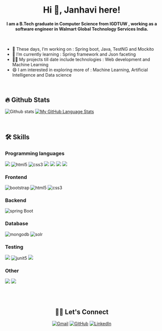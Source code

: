 <h1 align="center"> Hi 👋, Janhavi here! </h1>
<h4 align="center">I am a B.Tech graduate in Computer Science from IGDTUW , working as a software engineer in Walmart Global Technology Services India.</h4>

<br>

* 🔭 These days, I’m working on : Spring boot, Java, TestNG and Mockito
* 🌱 I’m currently learning : Spring framework and Json faceting
* 👨‍💻 My projects till date include technologies : Web development and Machine Learning
* 😄 I am interested in exploring more of : Machine Learning, Artificial Intelligence and Data science

<br>

## 🔥 Github Stats
![Github stats](https://github-readme-stats.vercel.app/api?username=JanhaviJain&theme=highcontrast&show_icons=true&count_private=true&include_all_commits=true)
[![My GitHub Language Stats](https://github-readme-stats.vercel.app/api/top-langs/?username=JanhaviJain&langs_count=5&theme=tokyonight)]()

<br>

## 🛠️ Skills

### Programming languages
<p>
  <img src="https://img.shields.io/badge/Python-3776AB?style=for-the-badge&logo=python&logoColor=white" />
  <img src="https://img.shields.io/badge/html-E34F26.svg?style=for-the-badge&logo=html5&logoColor=white"
      alt="html5"/> 
  <img src="https://img.shields.io/badge/css-1572B6.svg?style=for-the-badge&logo=css3&logoColor=white"
      alt="css3"/>
  <img src="https://img.shields.io/badge/JavaScript-323330?style=for-the-badge&logo=javascript&logoColor=F7DF1E" />
  <img src="https://img.shields.io/badge/C-00599C?style=for-the-badge&logo=c&logoColor=white" />
  <img src="https://img.shields.io/badge/C%2B%2B-7952B3?style=for-the-badge&logo=c%2B%2B&logoColor=white" />
  <img src="https://img.shields.io/badge/Java-ED8B00?style=for-the-badge&logo=java&logoColor=white" />
</p>

### Frontend 
<p>
  <img src="https://img.shields.io/badge/bootstrap-7952B3.svg?style=for-the-badge&logo=bootstrap&logoColor=white"
      alt="bootstrap"/>
  <img src="https://img.shields.io/badge/html-E34F26.svg?style=for-the-badge&logo=html5&logoColor=white"
      alt="html5"/> 
  <img src="https://img.shields.io/badge/css-1572B6.svg?style=for-the-badge&logo=css3&logoColor=white"
      alt="css3"/>
</p>

### Backend
<p>
   <img src="https://img.shields.io/badge/spring%20boot-6DB33F.svg?style=for-the-badge&logo=springboot&logoColor=white" alt="spring Boot" />
</p>

### Database
<p>
  <img src="https://img.shields.io/badge/mongodb-ED8B00.svg?style=for-the-badge&logo=mongodb&logoColor=white"
      alt="mongodb"/>
  <img src="https://img.shields.io/badge/solr-00599C.svg?style=for-the-badge&logo=apache-solr&logoColor=white"
      alt="solr"/>
</p>

### Testing
<p>
  <img src="https://img.shields.io/badge/mockito-E34F26.svg?style=for-the-badge&logo=mockito2&logoColor=white"/>
  <img src="https://img.shields.io/badge/junit-25A162.svg?style=for-the-badge&logo=junit5&logoColor=white" alt="junit5" />
  <img src="https://img.shields.io/badge/testNG-ED8B00.svg?style=for-the-badge&logo=testng2&logoColor=white"/>
</p>

### Other
<p>
  <img src="https://img.shields.io/badge/IOT-E34F26.svg?style=for-the-badge&logo=internet-of-things2&logoColor=white"/>
  <img src="https://img.shields.io/badge/cross%20platform%20mobile%20application-3776AB.svg?style=for-the-badge&logoColor=white" />
</p>

<br><br>

<h2 align="center"> 🙋‍♀️ Let's Connect </h2>
<p align="center">
	<a href="mailto:janhavi.j.98@gmail.com"><img src="https://img.icons8.com/bubbles/50/000000/gmail.png" alt="Gmail"/></a>
	<a href="https://github.com/JanhaviJain"><img src="https://img.icons8.com/bubbles/50/000000/github.png" alt="GitHub"/></a>
	<a href="https://www.linkedin.com/in/janhavi-jain-433527186/"><img src="https://img.icons8.com/bubbles/50/000000/linkedin.png" alt="LinkedIn"/></a>
</p>
  
  

